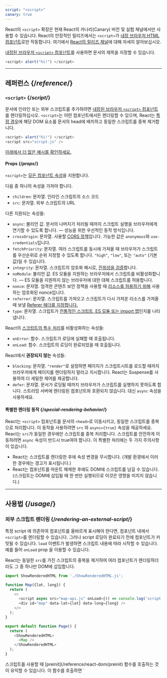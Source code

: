 ```yaml
---
script: "<script>"
canary: true
---
```


<Canary>

React의 `<script>` 확장은 현재 React의 카나리(Canary) 버전 및 실험 채널에서만 사용할 수 있습니다. React의 안정적인 릴리즈에서는 `<script>`가 [내장 브라우저 HTML 컴포넌트](https://react.dev/reference/react-dom/components#all-html-components)로만 작동합니다. 여기에서 [React의 릴리즈 채널](/community/versioning-policy#all-release-channels)에 대해 자세히 알아보십시오.

</Canary>

<Intro>

[내장된 브라우저 `<script>` 컴포넌트](https://developer.mozilla.org/en-US/docs/Web/HTML/Element/script)를 사용하면 문서의 제목을 지정할 수 있습니다.

```js
<script> alert("hi!") </script>
```

</Intro>

<InlineToc />

---

## 레퍼런스 {/*reference*/}

### `<script>` {/*script*/}

문서에 인라인 또는 외부 스크립트를 추가하려면 [내장된 브라우저 `<script>` 컴포넌트](https://developer.mozilla.org/en-US/docs/Web/HTML/Element/script)를 렌더링하십시오. `<script>`는 어떤 컴포넌트에서든 렌더링할 수 있으며, React는 [특정 경우](#special-rendering-behavior)에 해당 DOM 요소를 문서의 head에 배치하고 동일한 스크립트를 중복 제거합니다.

```js
<script> alert("hi!") </script>
<script src="script.js" />
```

[아래에서 더 많은 예시를 확인하세요.](#usage)

#### Props {/*props*/}

`<script>`는 [모든 컴포넌트 속성](/reference/react-dom/components/common#props)을 지원합니다.

다음 중 하나의 속성을 가져야 합니다.

* `children`: 문자열. 인라인 스크립트의 소스 코드
* `src`: 문자열. 외부 스크립트의 URL

다른 지원되는 속성들:

* `async`: 불리언 값. 문서의 나머지가 처리될 때까지 스크립트 실행을 브라우저에게 연기할 수 있도록 합니다. — 성능을 위한 우선적인 동작 방식입니다.
*  `crossOrigin`: 문자열. 사용할 [CORS 정책](https://developer.mozilla.org/en-US/docs/Web/HTML/Attributes/crossorigin)입니다. 가능한 값은 `anonymous`와 `use-credentials`입니다.
* `fetchPriority`: 문자열. 여러 스크립트를 동시에 가져올 때 브라우저가 스크립트를 우선순위로 순위 지정할 수 있도록 합니다. `"high"`, `"low"`, 또는 `"auto"` (기본값)일 수 있습니다.
* `integrity`: 문자열. 스크립트의 암호화 해시로, [진위성을 검증](https://developer.mozilla.org/en-US/docs/Web/Security/Subresource_Integrity)합니다.
* `noModule`: 불리언 값. ES 모듈을 지원하는 브라우저에서 스크립트를 비활성화합니다. — ES 모듈을 지원하지 않는 브라우저에 대한 대체 스크립트를 허용합니다.
* `nonce`: 문자열. 엄격한 콘텐츠 보안 정책을 사용할 때 [리소스를 허용하기 위해](https://developer.mozilla.org/en-US/docs/Web/HTML/Global_attributes/nonce) 사용하는 암호화된 nonce입니다.
* `referrer`: 문자열. 스크립트를 가져오고 스크립트가 다시 가져온 리소스를 가져올 때 보낼 [Referer 헤더를 지정합니다.](https://developer.mozilla.org/en-US/docs/Web/HTML/Element/script#referrerpolicy)
* `type`: 문자열. 스크립트가 [전통적인 스크립트, ES 모듈 또는 import 맵](https://developer.mozilla.org/en-US/docs/Web/HTML/Element/script/type)인지를 나타냅니다.

React의 [스크립트의 특수 처리](#special-rendering-behavior)를 비활성화하는 속성들:

* `onError`: 함수. 스크립트가 로딩에 실패할 때 호출됩니다.
* `onLoad`: 함수. 스크립트의 로딩이 완료되었을 때 호출됩니다.

React에서 **권장되지 않는** 속성들:

* `blocking`: 문자열. `"render"`로 설정하면 페이지가 스크립트시트를 로드할 때까지 브라우저에게 페이지를 렌더링하지 말라고 지시합니다. React는 Suspense를 사용하여 더 세밀한 제어를 제공합니다.
* `defer`: 문자열. 문서가 로딩될 때까지 브라우저가 스크립트를 실행하지 못하도록 합니다. 스트리밍 서버에 렌더링된 컴포넌트와 호환되지 않습니다. 대신 `async` 속성을 사용하세요.

#### 특별한 렌더링 동작 {/*special-rendering-behavior*/}

React는 `<script>` 컴포넌트를 문서의 `<head>`로 이동시키고, 동일한 스크립트를 중복으로 처리합니다.
이 동작을 사용하려면 `src` 와 `async={true}` 속성을 제공하세요. React는 `src`가 동일한 경우에만 스크립트를 중복 처리합니다. 스크립트를 안전하게 이동하려면 `async` 속성이 반드시 true여야 합니다.
이 특별한 처리에는 두 가지 주의사항이 있습니다.

* React는 스크립트를 렌더링한 후에 속성 변경을 무시합니다. (개발 환경에서 이러한 경우에는 경고가 표시됩니다.)
* React는 컴포넌트를 마운트 해제한 후에도 DOM에 스크립트를 남길 수 있습니다. (스크립트는 DOM에 삽입될 때 한 번만 실행되므로 이것은 영향을 미치지 않습니다.)

---

## 사용법 {/*usage*/}

### 외부 스크립트 렌더링 {/*rendering-an-external-script*/}

특정 script 에 의존하여 컴포넌트를 올바르게 표시해야 한다면, 컴포넌트 내에서 `<script>`를 렌더링할 수 있습니다.
그러나 script 로딩이 완료되기 전에 컴포넌트가 커밋될 수 있습니다.
`load` 이벤트가 발생하면 스크립트 내용에 따라 시작할 수 있습니다. 예를 들어 `onLoad` prop 을 이용할 수 있습니다.

React는 동일한 `src`를 가진 스크립트의 중복을 제거하여 여러 컴포넌트가 렌더링하더라도 그 중 하나만 DOM에 삽입합니다.

<SandpackWithHTMLOutput>

```js src/App.js active
import ShowRenderedHTML from './ShowRenderedHTML.js';

function Map({lat, long}) {
  return (
    <>
      <script async src="map-api.js" onLoad={() => console.log('script loaded')} />
      <div id="map" data-lat={lat} data-long={long} />
    </>
  );
}

export default function Page() {
  return (
    <ShowRenderedHTML>
      <Map />
    </ShowRenderedHTML>
  );
}
```

</SandpackWithHTMLOutput>

<Note>
스크립트를 사용할 때 [preinit](/reference/react-dom/preinit) 함수를 호출하는 것이 유익할 수 있습니다. 이 함수를 호출하면 `<script>` 컴포넌트를 그냥 렌더링하는 것보다 브라우저가 스크립트를 더 빨리 가져오도록 할 수 있습니다. 예를 들어 [HTTP Early Hints response](https://developer.mozilla.org/en-US/docs/Web/HTTP/Status/103)를 보내는 것입니다.
</Note>

### 인라인 스크립트 렌더링 {/*rendering-an-inline-script*/}

인라인 script 를 포함하려면 render the `<script>` 컴포넌트를 자식으로 스크립트 소스 코드와 함께 렌더링하세요. 인라인 스크립트는 중복 처리되거나 문서 `<head>`로 이동되지 않습니다.

<SandpackWithHTMLOutput>

```js src/App.js active
import ShowRenderedHTML from './ShowRenderedHTML.js';

function Tracking() {
  return (
    <script>
      ga('send', 'pageview');
    </script>
  );
}

export default function Page() {
  return (
    <ShowRenderedHTML>
      <h1>My Website</h1>
      <Tracking />
      <p>Welcome</p>
    </ShowRenderedHTML>
  );
}
```

</SandpackWithHTMLOutput>
